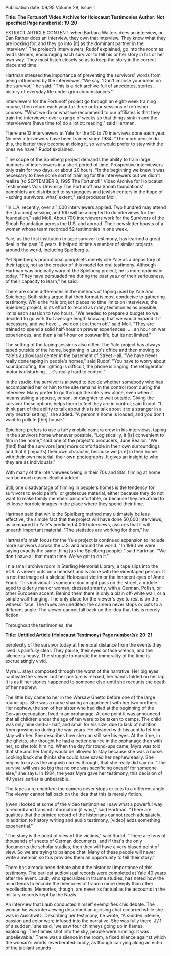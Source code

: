 Publication date: 09/95
Volume 28, Issue 1

**Title: The Fortunoff Video Archive for Holocaust Testimonies**
**Author: Not specified**
**Page number(s): 19-20**

EXTRACT ARTICLE CONTENT:
when Barbara Walters does an interview, 
or Dan Rather does an interview, they own 
that interview. They know what they are 
looking for, and they go into [it] as the 
dominant partner in the interview." The 
project's interviewers, Rudof explained, go 
into the room as avid listeners, 
encouraging each survivor to tell his or her 
story in his or her own way. They must 
listen closely so as to keep the story in the 
correct place and time. 


Hartman stressed the importance of 
preventing the survivors' words from being 
influenced by the interviewer. "We say, 
'Don't impose your ideas on the survivor,'" 
he said. "This is a rich archive full of 
anecdotes, stories, history of everyday life 
under grim circumstances." 


Interviewers for the Fortunoff project 
go through an eight-week training course, 
then return each year for three or four 
sessions of refresher courses. "What we do 
or what we recommend to our affiliates is 
that they train the interviewer over a range 
of weeks so that things sink in and the 
interviewers [have time to] do a lot ot: 
reading," said Hartman. 


There are 12 interviewers at Yale for 
the 50 to 70 interviews done each year. No 
new interviewers have been trained since 
1984. "The more people do this, the better 
they become at doing it, so we would 
prefer to stay with the ones we have," 
Rudof explained. 


T
he scope of the Spielberg project 
demands the ability to train large 
numbers of interviewers in a short 
period of time. Prospective interviewers 
only train for two days, or about 20 hours. 
"In the beginning we knew it was 
necessary to have some sort of training for 
the interviewers but we didn't realize [to 
SEPTEMBER 8, 1995 
The Fortunofl" 
Video Archive 
for Holocaust Testimonies 
Vol< Univmicy 
The Fortunoff ana Shoah foundations' pamphlets are distributed to synagogues and jewish 
centers in the hope of ~aching survivors. 
what] extent," said producer Moll. 


"In L.A. recently, over a 1,000 
interviewers applied. Two hundred may 
attend the [training) session, and 100 will 
be accepted to do interviews for the 
foundation," said Moll. About 700 
interviewers work for the Survivors of the 
Shoah Foundation across the U.S. and 
abroad. Their newsletter boasts of a 
woman whose team recorded 52 
testimonies in one week. 


Yale, as the first institution to tape 
survivor testimony, has learned a great deal 
in the past 16 years. It helped initiate a 
number of similar projects around the 
world, 
including Spielberg's. 


Yet 
Spielberg's promotional pamphlets merely 
cite Yale as a depository of their tapes, not 
as the creator of this model for oral 
testimony. Although Hartman was 
originally wary of the Spielberg project, he 
is more optimistic today. "They have 
persuaded me during the past yea.r of their 
seriousness, of their capacity to learn," he 
said. 


There are some differences in the 
methods of taping used by Yale and 
Spielberg. Both sides argue that their 
format is most conducive to gathering 
testimony. While the Yale project places no 
time limits on interviews, the Spielberg 
project, in its effort to record as many 
testimonies as possible, limits each session 
to two hours. "We needed to prepare a 
budget so we decided to go with that 
average length knowing that we would 
expand it if necessary, and we have ... we 
don't cut them off," said Moll. "They are 
trained to spend a solid half-hour on 
prewar experiences ... , an hour on war 
experiences, and then a half-hour on 
postwar life, but its not limited." 


The setting of the taping sessions also 
differ. The Yale project has always taped 
outside of the home, beginning in Laub's 
office and then moving to Yale's 
audiovisual center in the basement of 
Street Hall. "We have never really done 
taping in people's homes," said Rudof. 
"You have to worry about soundproofing, 
the lighting is difficult, the phone is 
ringing, the refrigerator motor is 
disturbing ... it's really hard to control." 


In the studio, the survivor is allowed to 
decide whether somebody who has 
accompanied her or him to the site 
remains in the control room during the 
interview. Many prefer to go through the 
interview alone, even when it means 
asking a spouse, or son, or daughter to
wait outside. Giving the survivor these 
options helps them to feel they are in 
control, said Rudof. "I think part of the 
ability to talk about this is to talk about it 
to a stranger in a vety neutral setting," she 
added. "A person's home is loaded, and 
you don't want to pollute [the] house." 


Spielberg prefers to use a fuHy mobile 
camera crew in his interviews, taping in 
the survivors home whenever possible. 
"LogisticaHy, it [is] convenient to film in 
the home," said one of the project's 
producers, June Beallor. "We [find) that 
the survivors [are] more comfortable in 
their own surroundings and that it 
[imparts) their own character, because we 
[are] in their home with their own 
material, their own photographs. It gives 
an insight to who they are as individuals." 


With many of the interviewees being in 
their 70s and 80s, filming at home can be 
much easier, Beallor added. 


Still, one disadvantage of filming in 
people's homes is the tendency for 
survivors to avoid painful or grotesque 
material, either because they do not want 
to make family members uncomfortable, 
or because they are afraid to let loose 
horrible images in the place where they 
spend their time. 


Hartman said that while the Spielberg 
method may ultimately be less effective, 
the simple fact that the project will have 
done 50,000 interviews, as compared to 
Yale's predicted 4,000 interviews, assures 
that it will unearth important material. 
"The statistics are working for them," he 


Hartman's main focus for the Yale 
project is continued expansion to include 
more survivors across the U.S. and around 
the world. "In 1980 we were saying exactly 
the same thing [as the Spielberg people)," 
said Hartman. "We don't have all that 
much time. We've got to do it." 


I
n a small archive room in Sterling 
Memorial Library, a tape slips into the 
VCR. A viewer puts on a headset and is 
alone with the videotaped person. It is not 
the image of a skeletal Holocaust victim or 
the innocent eyes of Anne Frank. This 
individual is someone you might pass on 
the street, a middle-aged to elderly man or 
woman, dressed smartly, with a German, 
Polish, or other European accent. Behind 
them there is only a plain off-white wall, 
or a simple wall-hanging. The only place 
for the viewer's eye to rest is on the 
witness' face. The tapes are unedited; the 
camera never stops or cuts to a different 
angle. The viewer cannot fall back on the 
idea that this is merely fiction. 


Throughout the testimonies, the


**Title:  Untitled Article (Holocaust Testimony)**
**Page number(s): 20-21**

perplexity of the survivor today at the 
moral distance from the events they lived 
is painfully clear. They pause, their eyes or 
face wrench, and the silence is heavy. The 
struggle to narrate the immorality of the 
time is excruciatingly vivid. 


Myra L. stays composed through the 
worst of the narrative. Her big eyes 
captivate the viewer, but her posture is 
relaxed, her hands folded on her lap. It is 
as if her stories happened to someone 
else-until she recounts the death of her 
nephew. 


The little boy came to her in the 
Warsaw Ghetto before one of the large 
round-ups. She was a nurse sharing an 
apartment with her two brothers. Her 
nephew, the son of her sister who had died 
at the beginning of the 
Ger~an 
occupation, lived in an orphanage. At one 
point it was announced that all children 
under the age of ten were to be taken to 
camps. The child was only nine-and-a-
half, and small for his size, due to lack of 
nutrition from growing up during the war 
years. He pleaded with his aunt to let him 
stay with her. She describes how she can 
still see his eyes. At the time, in the ghetto, 
she thought he had a better chance in the 
orphanage than with her, so she told him 
no. When the day for round-ups came, 
Myra was told that she and her family 
would be allowed to stay because she was a 
nurse. Looking back she thinks she could 
have saved her nephew easily. She begins 
to cry as the anguish comes through, that 
she really did say no. "The survival will 
was so big that no one was sacrificing 
oneself for someone else," she says. In 
1984, the year Myra gave her testimony, 
this decision of 40 years earlier is 
unbearable. 


The tapes a re unedited; 
the camera never stops or 
cuts to a different angle. 
The viewer cannot fall 
back on the idea that this 
is merely fiction. 


((wen I looked at some of the 
video testimonies I saw 
what a powerful way to 
record and transmit information [it was]," 
said Hartman. "There are qualities that the 
printed record of the historians cannot 
reach adequately. In addition to history 
writing and audio testimony, [video] adds 
something experiential." 


"The story is the point of view of the 
victims," said Rudof. "There are tens of 
thousands of sheets of German documents, 
and if that's the only documents the 
scholar studies, then they will have a very 
biased point of view. So we are trying to 
balance chat. Many of these people will 
never write a memoir, so this provides 
them an opportunity to tell their story." 


There has already been debate about 
the historical importance of this testimony. 
The earliest audiovisual records were 
completed at Yale 40 years after the event. 
Laub, who specializes in trauma studies, 
has noted how the mind tends to encode 
the memories of trauma more deeply than 
other recollections. Memories, though, are 
never as factual as the accounts in the 
military records kept by the Nazis. 


An interview that Laub conducted 
himself exemplifies chis debate. The 
woman he was interviewing described an 
uprising chat occurred while she was in 
Auschwitz. Describing her testimony, he 
wrote, "A sudden intense, passion and 
color were infused into the narrative. She 
was fully there. J\11 of a sudden,' she said, 
'we saw four chimneys going up in flames, 
exploding. The flames shot into the sky, 
people were running. It was unbelievable.' 
There was a silence in the room, a fixed 
silence against which the woman's words 
reverberated loudly, as though carrying 
along an echo of the jubilant sounds
